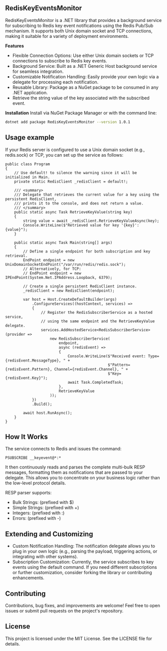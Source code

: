 ## RedisKeyEventsMonitor ##

RedisKeyEventsMonitor is a .NET library that provides a background service for subscribing to Redis key event notifications using the Redis Pub/Sub mechanism. It supports both Unix domain socket and TCP connections, making it suitable for a variety of deployment environments.

**Features**
- Flexible Connection Options: Use either Unix domain sockets or TCP connections to subscribe to Redis key events.
- Background Service: Built as a .NET Generic Host background service for seamless integration.
- Customizable Notification Handling: Easily provide your own logic via a delegate for processing each notification.
- Reusable Library: Package as a NuGet package to be consumed in any .NET application.
- Retrieve the string value of the key associated with the subscribed event.

**Installation**
Install via NuGet Package Manager or with the command line:

```bash
dotnet add package RedisKeyEventsMonitor --version 1.0.1
```

## Usage example ##

If your Redis server is configured to use a Unix domain socket (e.g., redis.sock) or TCP, you can set up the service as follows:

    public class Program
    {
        // Use default! to silence the warning since it will be initialized in Main.
        private static RedisClient _redisClient = default!;

        /// <summary>
        /// Delegate that retrieves the current value for a key using the persistent RedisClient,
        /// prints it to the console, and does not return a value.
        /// </summary>
        public static async Task RetrieveKeyValue(string key)
        {
            string value = await _redisClient.RetrieveKeyValueAsync(key);
            Console.WriteLine($"Retrieved value for key '{key}': {value}");
        }

        public static async Task Main(string[] args)
        {
            // Define a single endpoint for both subscription and key retrieval.
            EndPoint endpoint = new UnixDomainSocketEndPoint("/var/run/redis/redis.sock");
            // Alternatively, for TCP:
            // EndPoint endpoint = new IPEndPoint(System.Net.IPAddress.Loopback, 6379);

            // Create a single persistent RedisClient instance.
            _redisClient = new RedisClient(endpoint);

            var host = Host.CreateDefaultBuilder(args)
                .ConfigureServices((hostContext, services) =>
                {
                    // Register the RedisSubscriberService as a hosted service,
                    // using the same endpoint and the RetrieveKeyValue delegate.
                    services.AddHostedService<RedisSubscriberService>(provider =>
                        new RedisSubscriberService(
                            endpoint,
                            async (redisEvent) =>
                            {
                                Console.WriteLine($"Received event: Type={redisEvent.MessageType}, " +
                                                  $"Pattern={redisEvent.Pattern}, Channel={redisEvent.Channel}, " +
                                                  $"Key={redisEvent.Key}");
                                await Task.CompletedTask;
                            },
                            RetrieveKeyValue
                        ));
                })
                .Build();

            await host.RunAsync();
        }
    }

## How It Works ##

The service connects to Redis and issues the command:

    PSUBSCRIBE __keyevent@*:*

It then continuously reads and parses the complete multi-bulk RESP messages, formatting them as notifications that are passed to your delegate. This allows you to concentrate on your business logic rather than the low-level protocol details.

RESP parser supports:
- Bulk Strings: (prefixed with $)
- Simple Strings: (prefixed with +)
- Integers: (prefixed with :)
- Errors: (prefixed with -)

## Extending and Customizing ##

- Custom Notification Handling: The notification delegate allows you to plug in your own logic (e.g., parsing the payload, triggering actions, or integrating with other systems).
- Subscription Customization: Currently, the service subscribes to key events using the default command. If you need different subscriptions or further customization, consider forking the library or contributing enhancements.

## Contributing ##

Contributions, bug fixes, and improvements are welcome! Feel free to open issues or submit pull requests on the project's repository.

## License ##

This project is licensed under the MIT License. See the LICENSE file for details.
